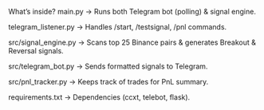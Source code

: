 What’s inside?
main.py → Runs both Telegram bot (polling) & signal engine.

telegram_listener.py → Handles /start, /testsignal, /pnl commands.

src/signal_engine.py → Scans top 25 Binance pairs & generates Breakout & Reversal signals.

src/telegram_bot.py → Sends formatted signals to Telegram.

src/pnl_tracker.py → Keeps track of trades for PnL summary.

requirements.txt → Dependencies (ccxt, telebot, flask).
